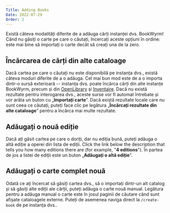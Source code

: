 ```yaml
---
Title: Adding Books
Date: 2022-07-29
Order: 2
---
```


Există câteva modalități diferite de a adăuga cărți instanței dvs. BookWyrm! Când nu găsiți o carte pe care o căutați, încercați aceste opțiuni în ordine: este mai bine să importați o carte decât să creați una de la zero.

## Încărcarea de cărți din alte cataloage

Dacă cartea pe care o căutați nu este disponibilă pe instanța dvs., există câteva moduri diferite de a o adăuga. Cel mai bun mod este de a o importa dintr-o sursă exterioară -- instanța dvs. poate încărca cărți din alte instanțe BookWyrm, precum și din [OpenLibrary](http://openlibrary.org/) și [Inventaire](http://inventaire.io/). Dacă nu există rezultate pentru interogarea dvs., aceste surse vor fi automat întrebate și vor arăta un buton cu „**Importați carte**”. Dacă există rezultate locale care nu sunt ceea ce căutați, puteți face clic pe legătura „**Încărcați rezultate din alte cataloage**” pentru a încărca mai multe rezultate.


## Adăugați o nouă ediție

Dacă ați găsit cartea pe care o doriți, dar nu ediția bună, puteți adăuga o altă ediție a operei din lista de ediții. Click the link below the description that tells you how many editions there are (for example, "**4 editions**"). În partea de jos a listei de ediții este un buton „**Adăugați o altă ediție**”.

## Adăugați o carte complet nouă

Odată ce ați încercat să găsiți cartea dvs., să o importați dintr-un alt catalog și să găsiți alte ediții ale cărții, puteți adăuga o carte nouă manual. Legătura pentru a adăuga manual o carte este în josul paginii de căutare când sunt afișate cataloagele externe. Puteți de asemenea naviga direct la `/create-book` de pe instanța dvs..
